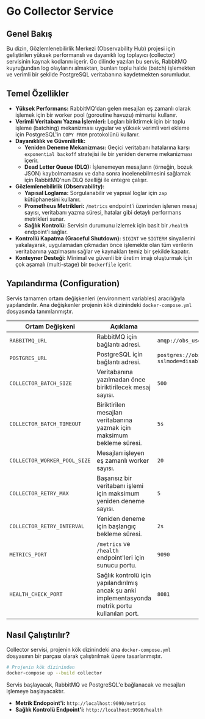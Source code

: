 # Go Collector Service

## Genel Bakış

Bu dizin, Gözlemlenebilirlik Merkezi (Observability Hub) projesi için geliştirilen yüksek performanslı ve dayanıklı log toplayıcı (collector) servisinin kaynak kodlarını içerir. Go dilinde yazılan bu servis, RabbitMQ kuyruğundan log olaylarını almaktan, bunları toplu halde (batch) işlemekten ve verimli bir şekilde PostgreSQL veritabanına kaydetmekten sorumludur.

## Temel Özellikler

- **Yüksek Performans:** RabbitMQ'dan gelen mesajları eş zamanlı olarak işlemek için bir worker pool (goroutine havuzu) mimarisi kullanır.
- **Verimli Veritabanı Yazma İşlemleri:** Logları biriktirmek için bir toplu işleme (batching) mekanizması uygular ve yüksek verimli veri ekleme için PostgreSQL'in `COPY FROM` protokolünü kullanır.
- **Dayanıklılık ve Güvenilirlik:**
  - **Yeniden Deneme Mekanizması:** Geçici veritabanı hatalarına karşı `exponential backoff` stratejisi ile bir yeniden deneme mekanizması içerir.
  - **Dead Letter Queue (DLQ):** İşlenemeyen mesajların (örneğin, bozuk JSON) kaybolmamasını ve daha sonra incelenebilmesini sağlamak için RabbitMQ'nun DLQ özelliği ile entegre çalışır.
- **Gözlemlenebilirlik (Observability):**
  - **Yapısal Loglama:** Sorgulanabilir ve yapısal loglar için `zap` kütüphanesini kullanır.
  - **Prometheus Metrikleri:** `/metrics` endpoint'i üzerinden işlenen mesaj sayısı, veritabanı yazma süresi, hatalar gibi detaylı performans metrikleri sunar.
  - **Sağlık Kontrolü:** Servisin durumunu izlemek için basit bir `/health` endpoint'i sağlar.
- **Kontrollü Kapatma (Graceful Shutdown):** `SIGINT` ve `SIGTERM` sinyallerini yakalayarak, uygulamadan çıkmadan önce işlemekte olan tüm verilerin veritabanına yazılmasını sağlar ve kaynakları temiz bir şekilde kapatır.
- **Konteyner Desteği:** Minimal ve güvenli bir üretim imajı oluşturmak için çok aşamalı (multi-stage) bir `Dockerfile` içerir.

## Yapılandırma (Configuration)

Servis tamamen ortam değişkenleri (environment variables) aracılığıyla yapılandırılır. Ana değişkenler projenin kök dizinindeki `docker-compose.yml` dosyasında tanımlanmıştır.

| Ortam Değişkeni | Açıklama | `docker-compose.yml` içindeki Değer |
| --- | --- | --- |
| `RABBITMQ_URL` | RabbitMQ için bağlantı adresi. | `amqp://obs_user:obs_password@rabbitmq:5672/` |
| `POSTGRES_URL` | PostgreSQL için bağlantı adresi. | `postgres://obs_user:obs_password@postgres:5432/observability_db?sslmode=disable` |
| `COLLECTOR_BATCH_SIZE` | Veritabanına yazılmadan önce biriktirilecek mesaj sayısı. | `500` |
| `COLLECTOR_BATCH_TIMEOUT` | Biriktirilen mesajları veritabanına yazmak için maksimum bekleme süresi. | `5s` |
| `COLLECTOR_WORKER_POOL_SIZE`| Mesajları işleyen eş zamanlı worker sayısı. | `20` |
| `COLLECTOR_RETRY_MAX` | Başarısız bir veritabanı işlemi için maksimum yeniden deneme sayısı. | `5` |
| `COLLECTOR_RETRY_INTERVAL` | Yeniden deneme için başlangıç bekleme süresi. | `2s` |
| `METRICS_PORT` | `/metrics` ve `/health` endpoint'leri için sunucu portu. | `9090` |
| `HEALTH_CHECK_PORT` | Sağlık kontrolü için yapılandırılmış ancak şu anki implementasyonda metrik portu kullanılan port. | `8081` |

## Nasıl Çalıştırılır?

Collector servisi, projenin kök dizinindeki ana `docker-compose.yml` dosyasının bir parçası olarak çalıştırılmak üzere tasarlanmıştır.

```bash
# Projenin kök dizininden
docker-compose up --build collector
```

Servis başlayacak, RabbitMQ ve PostgreSQL'e bağlanacak ve mesajları işlemeye başlayacaktır.

- **Metrik Endopoint'i:** `http://localhost:9090/metrics`
- **Sağlık Kontrolü Endpoint'i:** `http://localhost:9090/health` 